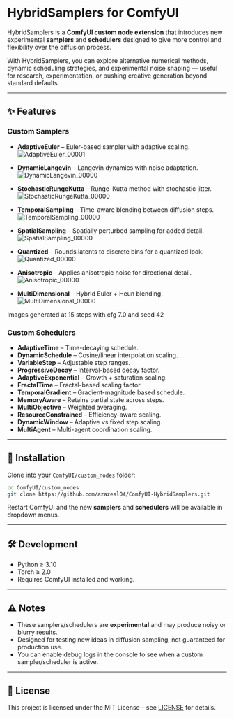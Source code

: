 # HybridSamplers for ComfyUI

HybridSamplers is a **ComfyUI custom node extension** that introduces new experimental **samplers** and **schedulers** designed to give more control and flexibility over the diffusion process.

With HybridSamplers, you can explore alternative numerical methods, dynamic scheduling strategies, and experimental noise shaping — useful for research, experimentation, or pushing creative generation beyond standard defaults.

---

## ✨ Features

### Custom Samplers

* **AdaptiveEuler** – Euler-based sampler with adaptive scaling.
![AdaptiveEuler_00001](https://github.com/user-attachments/assets/10df36d8-3765-4c18-bde9-4bf730d3989a)

  
* **DynamicLangevin** – Langevin dynamics with noise adaptation.
![DynamicLangevin_00000](https://github.com/user-attachments/assets/ecd878f2-208b-476d-baca-34b92341a7ef)

  
* **StochasticRungeKutta** – Runge–Kutta method with stochastic jitter.
![StochasticRungeKutta_00000](https://github.com/user-attachments/assets/59f6c929-42d3-48bf-93c9-561cd4205108)

  
* **TemporalSampling** – Time-aware blending between diffusion steps.
![TemporalSampling_00000](https://github.com/user-attachments/assets/505b762f-7c0a-4e78-a664-fbf577f51e3a)

  
* **SpatialSampling** – Spatially perturbed sampling for added detail.
![SpatialSampling_00000](https://github.com/user-attachments/assets/bd839b18-ee56-4022-9cf7-db1fa5fee02e)

  
* **Quantized** – Rounds latents to discrete bins for a quantized look.
![Quantized_00000](https://github.com/user-attachments/assets/33e8830b-ea2e-45c8-a2ff-2491beb2a20b)

  
* **Anisotropic** – Applies anisotropic noise for directional detail.
![Anisotropic_00000](https://github.com/user-attachments/assets/a6e8bfc5-2820-4025-a701-dcc38bfead4c)

  
* **MultiDimensional** – Hybrid Euler + Heun blending.
![MultiDimensional_00000](https://github.com/user-attachments/assets/08070532-9a45-4b8b-9a57-16002a1e20d1)

Images generated at 15 steps with cfg 7.0 and seed 42

### Custom Schedulers

* **AdaptiveTime** – Time-decaying schedule.
* **DynamicSchedule** – Cosine/linear interpolation scaling.
* **VariableStep** – Adjustable step ranges.
* **ProgressiveDecay** – Interval-based decay factor.
* **AdaptiveExponential** – Growth + saturation scaling.
* **FractalTime** – Fractal-based scaling factor.
* **TemporalGradient** – Gradient-magnitude based schedule.
* **MemoryAware** – Retains partial state across steps.
* **MultiObjective** – Weighted averaging.
* **ResourceConstrained** – Efficiency-aware scaling.
* **DynamicWindow** – Adaptive vs fixed step scaling.
* **MultiAgent** – Multi-agent coordination scaling.

---

## 🔧 Installation

Clone into your `ComfyUI/custom_nodes` folder:

```bash
cd ComfyUI/custom_nodes
git clone https://github.com/azazeal04/ComfyUI-HybridSamplers.git
```

Restart ComfyUI and the new **samplers** and **schedulers** will be available in dropdown menus.

---

## 🛠 Development

* Python ≥ 3.10
* Torch ≥ 2.0
* Requires ComfyUI installed and working.

---

## ⚠️ Notes

* These samplers/schedulers are **experimental** and may produce noisy or blurry results.
* Designed for testing new ideas in diffusion sampling, not guaranteed for production use.
* You can enable debug logs in the console to see when a custom sampler/scheduler is active.

---

## 📜 License

This project is licensed under the MIT License – see [LICENSE](LICENSE) for details.
